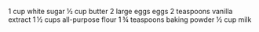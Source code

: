 1 cup white sugar
½ cup butter
2 large eggs eggs
2 teaspoons vanilla extract
1 ½ cups all-purpose flour
1 ¾ teaspoons baking powder
½ cup milk